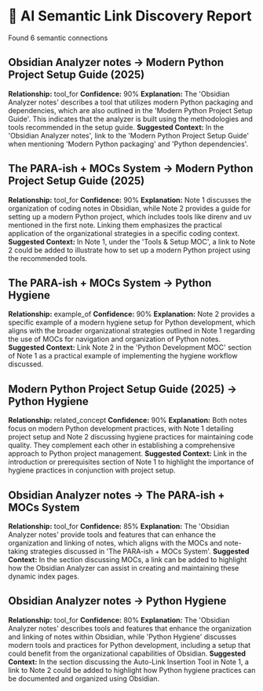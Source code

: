# 🧠 AI Semantic Link Discovery Report

Found 6 semantic connections

## Obsidian Analyzer notes → Modern Python Project Setup Guide (2025)
**Relationship:** tool_for
**Confidence:** 90%
**Explanation:** The 'Obsidian Analyzer notes' describes a tool that utilizes modern Python packaging and dependencies, which are also outlined in the 'Modern Python Project Setup Guide'. This indicates that the analyzer is built using the methodologies and tools recommended in the setup guide.
**Suggested Context:** In the 'Obsidian Analyzer notes', link to the 'Modern Python Project Setup Guide' when mentioning 'Modern Python packaging' and 'Python dependencies'.

## The PARA-ish + MOCs System → Modern Python Project Setup Guide (2025)
**Relationship:** tool_for
**Confidence:** 90%
**Explanation:** Note 1 discusses the organization of coding notes in Obsidian, while Note 2 provides a guide for setting up a modern Python project, which includes tools like direnv and uv mentioned in the first note. Linking them emphasizes the practical application of the organizational strategies in a specific coding context.
**Suggested Context:** In Note 1, under the 'Tools & Setup MOC', a link to Note 2 could be added to illustrate how to set up a modern Python project using the recommended tools.

## The PARA-ish + MOCs System → Python Hygiene
**Relationship:** example_of
**Confidence:** 90%
**Explanation:** Note 2 provides a specific example of a modern hygiene setup for Python development, which aligns with the broader organizational strategies outlined in Note 1 regarding the use of MOCs for navigation and organization of Python notes.
**Suggested Context:** Link Note 2 in the 'Python Development MOC' section of Note 1 as a practical example of implementing the hygiene workflow discussed.

## Modern Python Project Setup Guide (2025) → Python Hygiene
**Relationship:** related_concept
**Confidence:** 90%
**Explanation:** Both notes focus on modern Python development practices, with Note 1 detailing project setup and Note 2 discussing hygiene practices for maintaining code quality. They complement each other in establishing a comprehensive approach to Python project management.
**Suggested Context:** Link in the introduction or prerequisites section of Note 1 to highlight the importance of hygiene practices in conjunction with project setup.

## Obsidian Analyzer notes → The PARA-ish + MOCs System
**Relationship:** tool_for
**Confidence:** 85%
**Explanation:** The 'Obsidian Analyzer notes' provide tools and features that can enhance the organization and linking of notes, which aligns with the MOCs and note-taking strategies discussed in 'The PARA-ish + MOCs System'.
**Suggested Context:** In the section discussing MOCs, a link can be added to highlight how the Obsidian Analyzer can assist in creating and maintaining these dynamic index pages.

## Obsidian Analyzer notes → Python Hygiene
**Relationship:** tool_for
**Confidence:** 80%
**Explanation:** The 'Obsidian Analyzer notes' describes tools and features that enhance the organization and linking of notes within Obsidian, while 'Python Hygiene' discusses modern tools and practices for Python development, including a setup that could benefit from the organizational capabilities of Obsidian.
**Suggested Context:** In the section discussing the Auto-Link Insertion Tool in Note 1, a link to Note 2 could be added to highlight how Python hygiene practices can be documented and organized using Obsidian.
